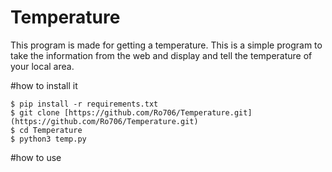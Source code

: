 # Temperature
This program is made for getting a temperature. This is a simple program to take the information from the web and display and tell the temperature of your local area.

#how  to install it 
```shell 
$ pip install -r requirements.txt
$ git clone [https://github.com/Ro706/Temperature.git](https://github.com/Ro706/Temperature.git)
$ cd Temperature
$ python3 temp.py
```

#how to use 

